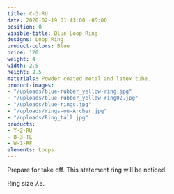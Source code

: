 ```yaml
---
title: C-3-RU
date: 2020-02-19 01:43:00 -05:00
position: 0
visible-title: Blue Loop Ring
designs: Loop Ring
product-colors: Blue
price: 120
weight: 4
width: 2.5
height: 2.5
materials: Powder coated metal and latex tube.
product-images:
- "/uploads/blue-rubber_yellow-ring.jpg"
- "/uploads/blue-rubber_yellow-ring02.jpg"
- "/uploads/blue-rings.jpg"
- "/uploads/rings-on-Archer.jpg"
- "/uploads/Ring_tall.jpg"
products:
- Y-2-RU
- B-3-TL
- W-1-RF
elements: Loops
---
```


Prepare for take off. This statement ring will be noticed. 

Ring size 7.5.